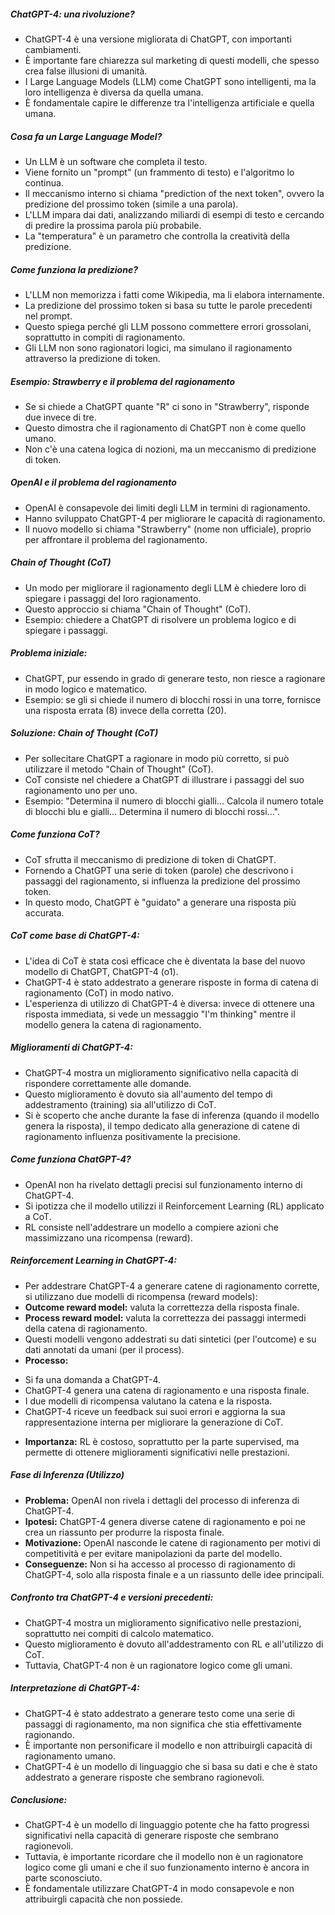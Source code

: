 
##### ChatGPT-4: una rivoluzione?

* ChatGPT-4 è una versione migliorata di ChatGPT, con importanti cambiamenti.
* È importante fare chiarezza sul marketing di questi modelli, che spesso crea false illusioni di umanità.
* I Large Language Models (LLM) come ChatGPT sono intelligenti, ma la loro intelligenza è diversa da quella umana.
* È fondamentale capire le differenze tra l'intelligenza artificiale e quella umana.

##### Cosa fa un Large Language Model?

* Un LLM è un software che completa il testo.
* Viene fornito un "prompt" (un frammento di testo) e l'algoritmo lo continua.
* Il meccanismo interno si chiama "prediction of the next token", ovvero la predizione del prossimo token (simile a una parola).
* L'LLM impara dai dati, analizzando miliardi di esempi di testo e cercando di predire la prossima parola più probabile.
* La "temperatura" è un parametro che controlla la creatività della predizione.

##### Come funziona la predizione?

* L'LLM non memorizza i fatti come Wikipedia, ma li elabora internamente.
* La predizione del prossimo token si basa su tutte le parole precedenti nel prompt.
* Questo spiega perché gli LLM possono commettere errori grossolani, soprattutto in compiti di ragionamento.
* Gli LLM non sono ragionatori logici, ma simulano il ragionamento attraverso la predizione di token.

##### Esempio: Strawberry e il problema del ragionamento

* Se si chiede a ChatGPT quante "R" ci sono in "Strawberry", risponde due invece di tre.
* Questo dimostra che il ragionamento di ChatGPT non è come quello umano.
* Non c'è una catena logica di nozioni, ma un meccanismo di predizione di token.

##### OpenAI e il problema del ragionamento

* OpenAI è consapevole dei limiti degli LLM in termini di ragionamento.
* Hanno sviluppato ChatGPT-4 per migliorare le capacità di ragionamento.
* Il nuovo modello si chiama "Strawberry" (nome non ufficiale), proprio per affrontare il problema del ragionamento.

##### Chain of Thought (CoT)

* Un modo per migliorare il ragionamento degli LLM è chiedere loro di spiegare i passaggi del loro ragionamento.
* Questo approccio si chiama "Chain of Thought" (CoT).
* Esempio: chiedere a ChatGPT di risolvere un problema logico e di spiegare i passaggi.
##### Problema iniziale:

* ChatGPT, pur essendo in grado di generare testo, non riesce a ragionare in modo logico e matematico.
* Esempio: se gli si chiede il numero di blocchi rossi in una torre, fornisce una risposta errata (8) invece della corretta (20).

##### Soluzione: Chain of Thought (CoT)

* Per sollecitare ChatGPT a ragionare in modo più corretto, si può utilizzare il metodo "Chain of Thought" (CoT).
* CoT consiste nel chiedere a ChatGPT di illustrare i passaggi del suo ragionamento uno per uno.
* Esempio: "Determina il numero di blocchi gialli... Calcola il numero totale di blocchi blu e gialli... Determina il numero di blocchi rossi...".

##### Come funziona CoT?

* CoT sfrutta il meccanismo di predizione di token di ChatGPT.
* Fornendo a ChatGPT una serie di token (parole) che descrivono i passaggi del ragionamento, si influenza la predizione del prossimo token.
* In questo modo, ChatGPT è "guidato" a generare una risposta più accurata.

##### CoT come base di ChatGPT-4:

* L'idea di CoT è stata così efficace che è diventata la base del nuovo modello di ChatGPT, ChatGPT-4 (o1).
* ChatGPT-4 è stato addestrato a generare risposte in forma di catena di ragionamento (CoT) in modo nativo.
* L'esperienza di utilizzo di ChatGPT-4 è diversa: invece di ottenere una risposta immediata, si vede un messaggio "I'm thinking" mentre il modello genera la catena di ragionamento.

##### Miglioramenti di ChatGPT-4:

* ChatGPT-4 mostra un miglioramento significativo nella capacità di rispondere correttamente alle domande.
* Questo miglioramento è dovuto sia all'aumento del tempo di addestramento (training) sia all'utilizzo di CoT.
* Si è scoperto che anche durante la fase di inferenza (quando il modello genera la risposta), il tempo dedicato alla generazione di catene di ragionamento influenza positivamente la precisione.

##### Come funziona ChatGPT-4?

* OpenAI non ha rivelato dettagli precisi sul funzionamento interno di ChatGPT-4.
* Si ipotizza che il modello utilizzi il Reinforcement Learning (RL) applicato a CoT.
* RL consiste nell'addestrare un modello a compiere azioni che massimizzano una ricompensa (reward).

##### Reinforcement Learning in ChatGPT-4:

* Per addestrare ChatGPT-4 a generare catene di ragionamento corrette, si utilizzano due modelli di ricompensa (reward models):
* **Outcome reward model:** valuta la correttezza della risposta finale.
* **Process reward model:** valuta la correttezza dei passaggi intermedi della catena di ragionamento.
* Questi modelli vengono addestrati su dati sintetici (per l'outcome) e su dati annotati da umani (per il process).
* **Processo:**
- Si fa una domanda a ChatGPT-4.
- ChatGPT-4 genera una catena di ragionamento e una risposta finale.
- I due modelli di ricompensa valutano la catena e la risposta.
- ChatGPT-4 riceve un feedback sui suoi errori e aggiorna la sua rappresentazione interna per migliorare la generazione di CoT.
* **Importanza:** RL è costoso, soprattutto per la parte supervised, ma permette di ottenere miglioramenti significativi nelle prestazioni.

##### Fase di Inferenza (Utilizzo)

* **Problema:** OpenAI non rivela i dettagli del processo di inferenza di ChatGPT-4.
* **Ipotesi:** ChatGPT-4 genera diverse catene di ragionamento e poi ne crea un riassunto per produrre la risposta finale.
* **Motivazione:** OpenAI nasconde le catene di ragionamento per motivi di competitività e per evitare manipolazioni da parte del modello.
* **Conseguenze:** Non si ha accesso al processo di ragionamento di ChatGPT-4, solo alla risposta finale e a un riassunto delle idee principali.

##### Confronto tra ChatGPT-4 e versioni precedenti:

* ChatGPT-4 mostra un miglioramento significativo nelle prestazioni, soprattutto nei compiti di calcolo matematico.
* Questo miglioramento è dovuto all'addestramento con RL e all'utilizzo di CoT.
* Tuttavia, ChatGPT-4 non è un ragionatore logico come gli umani.

##### Interpretazione di ChatGPT-4:

* ChatGPT-4 è stato addestrato a generare testo come una serie di passaggi di ragionamento, ma non significa che stia effettivamente ragionando.
* È importante non personificare il modello e non attribuirgli capacità di ragionamento umano.
* ChatGPT-4 è un modello di linguaggio che si basa su dati e che è stato addestrato a generare risposte che sembrano ragionevoli.

##### Conclusione:

* ChatGPT-4 è un modello di linguaggio potente che ha fatto progressi significativi nella capacità di generare risposte che sembrano ragionevoli.
* Tuttavia, è importante ricordare che il modello non è un ragionatore logico come gli umani e che il suo funzionamento interno è ancora in parte sconosciuto.
* È fondamentale utilizzare ChatGPT-4 in modo consapevole e non attribuirgli capacità che non possiede.

